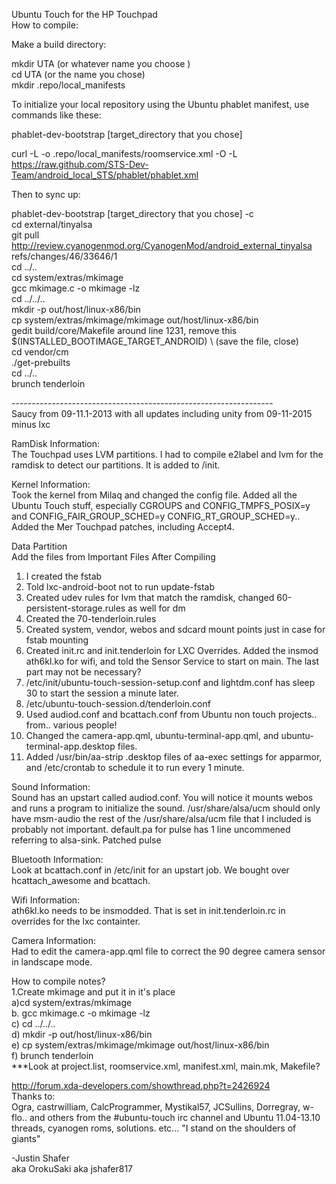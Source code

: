Ubuntu Touch for the HP Touchpad<br>
How to compile:<br>

Make a build directory:<br>

mkdir UTA (or whatever name you choose )<br>
cd UTA (or the name  you chose)<br>
mkdir .repo/local_manifests<br>

To initialize your local repository using the Ubuntu phablet manifest, use commands like these:<br>

phablet-dev-bootstrap [target_directory that you chose]<br>

curl -L -o .repo/local_manifests/roomservice.xml -O -L https://raw.github.com/STS-Dev-Team/android_local_STS/phablet/phablet.xml<br>

Then to sync up:<br>

phablet-dev-bootstrap [target_directory that you chose] -c<br>
cd external/tinyalsa<br>
git pull http://review.cyanogenmod.org/CyanogenMod/android_external_tinyalsa refs/changes/46/33646/1<br>
cd ../..<br>
cd system/extras/mkimage<br>
gcc mkimage.c -o mkimage -lz<br>
cd ../../..<br>
mkdir -p out/host/linux-x86/bin<br>
cp system/extras/mkimage/mkimage out/host/linux-x86/bin<br>
gedit build/core/Makefile around line 1231, remove this $(INSTALLED_BOOTIMAGE_TARGET_ANDROID) \ (save the file, close)<br>
cd vendor/cm<br>
./get-prebuilts<br>
cd ../..<br>
brunch tenderloin<br>

-----------------------------------------------------------------<br>
Saucy from 09-11.1-2013 with all updates including unity from 09-11-2015 minus lxc<br>

RamDisk Information:<br>
The Touchpad uses LVM partitions. I had to compile e2label and lvm for the ramdisk to detect our partitions. It is added to /init.<br>

Kernel Information:<br>
Took the kernel from Milaq and changed the config file. Added all the Ubuntu Touch stuff, especially CGROUPS and CONFIG_TMPFS_POSIX=y and CONFIG_FAIR_GROUP_SCHED=y CONFIG_RT_GROUP_SCHED=y..<br>
Added the Mer Touchpad patches, including Accept4.


Data Partition<br>
Add the files from Important Files After Compiling<br>
1. I created the fstab<br>
2. Told lxc-android-boot not to run update-fstab<br>
3. Created udev rules for lvm that match the ramdisk, changed 60-persistent-storage.rules as well for dm<br>
4. Created the 70-tenderloin.rules<br>
5. Created system, vendor, webos and sdcard mount points just in case for fstab mounting<br>
6. Created init.rc and init.tenderloin for LXC Overrides. Added the insmod ath6kl.ko for wifi, and told the Sensor Service to start on main. The last part may not be necessary?<br>
7. /etc/init/ubuntu-touch-session-setup.conf and lightdm.conf has sleep 30 to start the session a minute later.<br>
8. /etc/ubuntu-touch-session.d/tenderloin.conf<br>
9. Used audiod.conf and bcattach.conf from Ubuntu non touch projects.. from.. various people!<br>
10. Changed the camera-app.qml, ubuntu-terminal-app.qml, and ubuntu-terminal-app.desktop files.<br>
11. Added /usr/bin/aa-strip .desktop files of aa-exec settings for apparmor, and /etc/crontab to schedule it to run every 1 minute.<br>


Sound Information:<br>
Sound has an upstart called audiod.conf. You will notice it mounts webos and runs a program to initialize the sound. /usr/share/alsa/ucm should only have msm-audio the rest of the /usr/share/alsa/ucm file that I included is probably not important. default.pa for pulse has 1 line uncommened referring to alsa-sink.
Patched pulse<br>

Bluetooth Information:<br>
Look at bcattach.conf in /etc/init for an upstart job. We bought over hcattach_awesome and bcattach.<br>

Wifi Information:<br>
ath6kl.ko needs to be insmodded. That is set in init.tenderloin.rc in overrides for the lxc containter.<br>

Camera Information:<br>
Had to edit the camera-app.qml file to correct the 90 degree camera sensor in landscape mode.<br>

How to compile notes?<br>
1.Create mkimage and put it in it's place<br>
a)cd system/extras/mkimage<br>
b. gcc mkimage.c -o mkimage -lz<br>
c) cd ../../..<br>
d) mkdir -p out/host/linux-x86/bin<br>
e) cp system/extras/mkimage/mkimage out/host/linux-x86/bin<br>
f) brunch tenderloin<br>
***Look at project.list, roomservice.xml, manifest.xml, main.mk, Makefile?<br>

http://forum.xda-developers.com/showthread.php?t=2426924<br>
Thanks to:<br>
Ogra, castrwilliam, CalcProgrammer, Mystikal57, JCSullins, Dorregray, w-flo.. and others from the #ubuntu-touch irc channel and Ubuntu 11.04-13.10 threads, cyanogen roms, solutions. etc... "I stand on the shoulders of giants"<br>

-Justin Shafer<br>
aka OrokuSaki aka jshafer817<br>
